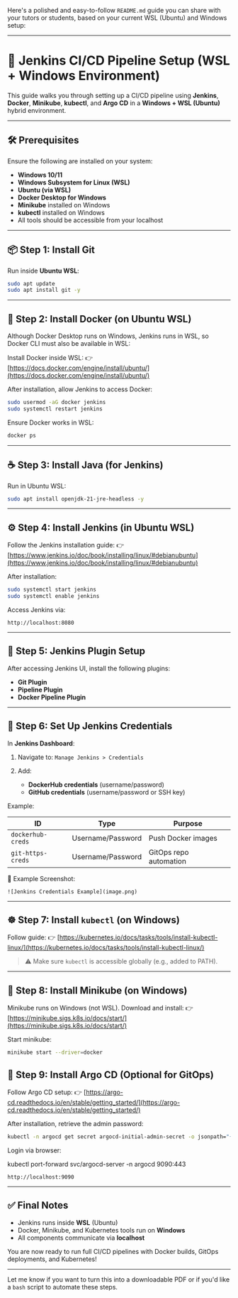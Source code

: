 Here's a polished and easy-to-follow `README.md` guide you can share with your tutors or students, based on your current WSL (Ubuntu) and Windows setup:

---

# 🚀 Jenkins CI/CD Pipeline Setup (WSL + Windows Environment)

This guide walks you through setting up a CI/CD pipeline using **Jenkins**, **Docker**, **Minikube**, **kubectl**, and **Argo CD** in a **Windows + WSL (Ubuntu)** hybrid environment.

---

## 🛠️ Prerequisites

Ensure the following are installed on your system:

* **Windows 10/11**
* **Windows Subsystem for Linux (WSL)**
* **Ubuntu (via WSL)**
* **Docker Desktop for Windows**
* **Minikube** installed on Windows
* **kubectl** installed on Windows
* All tools should be accessible from your localhost

---

## 📦 Step 1: Install Git

Run inside **Ubuntu WSL**:

```bash
sudo apt update
sudo apt install git -y
```

---

## 🐳 Step 2: Install Docker (on Ubuntu WSL)

Although Docker Desktop runs on Windows, Jenkins runs in WSL, so Docker CLI must also be available in WSL:

Install Docker inside WSL:
👉 [https://docs.docker.com/engine/install/ubuntu/](https://docs.docker.com/engine/install/ubuntu/)

After installation, allow Jenkins to access Docker:

```bash
sudo usermod -aG docker jenkins
sudo systemctl restart jenkins
```

Ensure Docker works in WSL:

```bash
docker ps
```

---

## ☕ Step 3: Install Java (for Jenkins)

Run in Ubuntu WSL:

```bash
sudo apt install openjdk-21-jre-headless -y
```

---

## ⚙️ Step 4: Install Jenkins (in Ubuntu WSL)

Follow the Jenkins installation guide:
👉 [https://www.jenkins.io/doc/book/installing/linux/#debianubuntu](https://www.jenkins.io/doc/book/installing/linux/#debianubuntu)

After installation:

```bash
sudo systemctl start jenkins
sudo systemctl enable jenkins
```

Access Jenkins via:

```
http://localhost:8080
```

---

## 🔌 Step 5: Jenkins Plugin Setup

After accessing Jenkins UI, install the following plugins:

* **Git Plugin**
* **Pipeline Plugin**
* **Docker Pipeline Plugin**

---

## 🔐 Step 6: Set Up Jenkins Credentials

In **Jenkins Dashboard**:

1. Navigate to: `Manage Jenkins > Credentials`
2. Add:

   * **DockerHub credentials** (username/password)
   * **GitHub credentials** (username/password or SSH key)

Example:

| ID                | Type              | Purpose                |
| ----------------- | ----------------- | ---------------------- |
| `dockerhub-creds` | Username/Password | Push Docker images     |
| `git-https-creds` | Username/Password | GitOps repo automation |

📸 Example Screenshot:

```
![Jenkins Credentials Example](image.png)
```

---

## ☸️ Step 7: Install `kubectl` (on Windows)

Follow guide:
👉 [https://kubernetes.io/docs/tasks/tools/install-kubectl-linux/](https://kubernetes.io/docs/tasks/tools/install-kubectl-linux/)

> ⚠️ Make sure `kubectl` is accessible globally (e.g., added to PATH).

---

## 🌱 Step 8: Install Minikube (on Windows)

Minikube runs on Windows (not WSL). Download and install:
👉 [https://minikube.sigs.k8s.io/docs/start/](https://minikube.sigs.k8s.io/docs/start/)

Start minikube:

```bash
minikube start --driver=docker
```


## 🚀 Step 9: Install Argo CD (Optional for GitOps)

Follow Argo CD setup:
👉 [https://argo-cd.readthedocs.io/en/stable/getting_started/](https://argo-cd.readthedocs.io/en/stable/getting_started/)

After installation, retrieve the admin password:

```bash
kubectl -n argocd get secret argocd-initial-admin-secret -o jsonpath="{.data.password}" | base64 -d
```

Login via browser:

kubectl port-forward svc/argocd-server -n argocd 9090:443
```
http://localhost:9090
```

---

## ✅ Final Notes

* Jenkins runs inside **WSL** (Ubuntu)
* Docker, Minikube, and Kubernetes tools run on **Windows**
* All components communicate via **localhost**

You are now ready to run full CI/CD pipelines with Docker builds, GitOps deployments, and Kubernetes!

---

Let me know if you want to turn this into a downloadable PDF or if you'd like a `bash` script to automate these steps.
